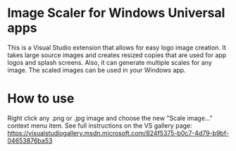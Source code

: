 # Image Scaler for Windows Universal apps
This is a Visual Studio extension that allows for easy logo image creation. It takes large source images and creates resized copies that are used for app logos and splash screens. Also, it can generate multiple scales for any image. The scaled images can be used in your Windows app.

# How to use

Right click any .png or .jpg image and choose the new "Scale image..." context menu item.
See full instructions on the VS gallery page:
https://visualstudiogallery.msdn.microsoft.com/824f5375-b0c7-4d79-b9bf-04653876ba53
